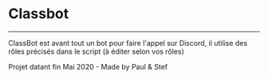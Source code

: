 # Classbot
---

ClassBot est avant tout un bot pour faire l'appel sur Discord, il utilise des rôles précisés dans le script (à éditer selon vos rôles)

Projet datant fin Mai 2020 - Made by Paul & Stef

